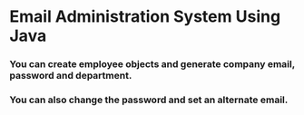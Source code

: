 # Email Administration System Using Java

### You can create employee objects and generate company email, password and department.
### You can also change the password and set an alternate email.

